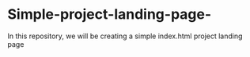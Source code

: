 # Simple-project-landing-page-
In this repository, we will be creating a simple index.html project landing page
